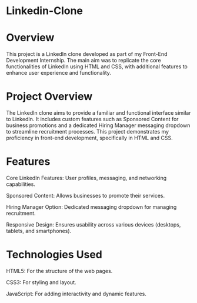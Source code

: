 # Linkedin-Clone
# Overview
This project is a LinkedIn clone developed as part of my Front-End Development Internship. The main aim was to replicate the core functionalities of LinkedIn using HTML and CSS, with additional features to enhance user experience and functionality.

# Project Overview
The LinkedIn clone aims to provide a familiar and functional interface similar to LinkedIn. It includes custom features such as Sponsored Content for business promotions and a dedicated Hiring Manager messaging dropdown to streamline recruitment processes. This project demonstrates my proficiency in front-end development, specifically in HTML and CSS.

# Features
Core LinkedIn Features: User profiles, messaging, and networking capabilities.

Sponsored Content: Allows businesses to promote their services.

Hiring Manager Option: Dedicated messaging dropdown for managing recruitment.

Responsive Design: Ensures usability across various devices (desktops, tablets, and smartphones).

# Technologies Used
HTML5: For the structure of the web pages.

CSS3: For styling and layout.

JavaScript: For adding interactivity and dynamic features.
